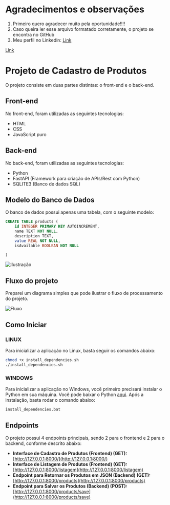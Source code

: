 # Agradecimentos e observações
1. Primeiro quero agradecer muito pela oportunidade!!!!
2. Caso queira ler esse arquivo formatado corretamente, o projeto se encontra no GitHub
3. Meu perfil no Linkedin: [Link](https://www.linkedin.com/in/dridev/)

[Link](https://github.com/01Dri/ProjetoEstagio)
# Projeto de Cadastro de Produtos
O projeto consiste em duas partes distintas: o front-end e o back-end.

## Front-end
No front-end, foram utilizadas as seguintes tecnologias:

- HTML
- CSS
- JavaScript puro

## Back-end
No back-end, foram utilizadas as seguintes tecnologias:

- Python
- FastAPI (Framework para criação de APIs/Rest com Python)
- SQLITE3 (Banco de dados SQL)

## Modelo do Banco de Dados
O banco de dados possui apenas uma tabela, com o seguinte modelo:

```sql
CREATE TABLE products (
    id INTEGER PRIMARY KEY AUTOINCREMENT,
    name TEXT NOT NULL,
    description TEXT,
    value REAL NOT NULL,
    isAvailable BOOLEAN NOT NULL

)
```
![Ilustração](https://i.ibb.co/QkXvrbF/Screenshot-from-2024-03-22-19-27-06.png)

## Fluxo do projeto
Preparei um diagrama simples que pode ilustrar o fluxo de processamento do projeto.

![Fluxo](https://i.ibb.co/d4Tx1nh/Screenshot-from-2024-03-22-19-51-20.png)

## Como Iniciar

### LINUX
Para inicializar a aplicação no Linux, basta seguir os comandos abaixo:

```bash
chmod +x install_dependencies.sh
./install_dependencies.sh
```

### WINDOWS
Para inicializar a aplicação no Windows, você primeiro precisará instalar o Python em sua máquina. Você pode baixar o Python [aqui](https://www.python.org/downloads/).
Após a instalação, basta rodar o comando abaixo:

```bash
install_dependencies.bat
```

## Endpoints

O projeto possui 4 endpoints principais, sendo 2 para o frontend e 2 para o backend, conforme descrito abaixo:

- **Interface de Cadastro de Produtos (Frontend) (GET):** [http://127.0.0.1:8000/](http://127.0.0.1:8000/)
- **Interface de Listagem de Produtos (Frontend) (GET):** [http://127.0.0.1:8000/listagem](http://127.0.0.1:8000/listagem)
- **Endpoint para Retornar os Produtos em JSON (Backend) (GET):** [http://127.0.0.1:8000/products](http://127.0.0.1:8000/products)
- **Endpoint para Salvar os Produtos (Backend) (POST):** [http://127.0.0.1:8000/products/save](http://127.0.0.1:8000/products/save)

